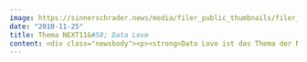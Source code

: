 ```yaml
---
image: https://sinnerschrader.news/media/filer_public_thumbnails/filer_public/67/40/6740f04b-b5a6-4b2d-a65e-b3d729c1a52c/varfoldersdjk8pxf42x64d8fxslz8jcc8fc0000gnttmpfhxylh__480x288_q85_crop_subsampling-2_upscale.png
date: "2010-11-25"
title: Thema NEXT11&#58; Data Love
content: <div class="newsbody"><p><strong>Data Love ist das Thema der NEXT Conference 2011 / Call for Participation ab sofort offen</strong><br/>Am 17. und 18. Mai 2011 versammelt die NEXT11 wieder rund 2.000 Teilnehmer aus den Bereichen Internet, Marketing, Werbung und Technologie in Berlin. Im Mittelpunkt der wichtigsten europäischen Konferenz für die digitale Wirtschaft steht der interaktive Konsument und die Frage, wie er das Web heute und in Zukunft nutzt.<br/>Die NEXT11 steht unter dem Leitthema Data Love. Damit wollen die Programmmacher rund um Matthias Schrader, Gründer und CEO von SinnerSchrader, die Bedeutung der Daten als Treiber für die digitale Wertschöpfung herausstellen. Ab sofort können sich Interessierte mit einem eigenen Beitrag um einen der begehrten Sprecherplätze bewerben.</p><p>Laut Eric Schmidt, CEO von Google, sind in der gesamten Geschichte der Menschheit bis zum Jahr 2003 fünf Exabytes an Informationen entstanden –die gleiche Menge wird heute alle zwei Tage produziert. Fotos, Videos, Geodaten –die kommerzielle Verarbeitung vorhandener Daten aus dem zunehmend mobilen Web folgt dabei vor allem einem Zweck&#58; dem Konsumenten relevante Produkte und Services zu bieten.</p><p>Business-Developer, Marketingexperten und Agenturen stehen vor der Herausforderung, aus dem nahezu unüberschaubaren Datenstrom neue Anwendungen mit Mehrwert für den Konsumenten zu schaffen. In der datengetriebenen Wirtschaft entscheidet der Konsument mit seinem Verhalten längst in Echtzeit über den Erfolg von Waren und Dienstleistungen –mit weitreichenden Konsequenzen für Innovationszyklen, Produkt- und Serviceoptimierungen, Vermarktung und Vertrieb.</p><p>Den interaktiven Konsumenten und sein Verhalten verstehen lernen</p><p>An zwei Konferenztagen erfahren die Besucher alles über den interaktiven Konsumenten und wie er sich zukünftig im Web bewegt. Best-Practice-Beispiele zeigen, wie Datenströme und digitale Technologien sinnvoll im E-Commerce, in der Werbung oder der Vermarktung genutzt werden. Trends und Vordenker aus der ganzen Welt, Workshops sowie Sonderformate runden das circa 50 Stunden umfassende Gesamtprogramm ab.</p><p>Dabei setzen die Veranstalter bei der Sprecherauswahl auf die internationale Programmdirektorin Monique van Dusseldorp, renommierte Experten für die Schwerpunktthemen und die NEXT-Community. Mit dem Call for Participation ist die digitale Wirtschaft aufgerufen, sich mit eigenen Themen um einen der Sprecherplätze zu bewerben und über die besten Vorschläge zu entscheiden.</p><p>NEXT11&#58; Schmelztiegel der digitalen Wirtschaft in Europa</p><p>Über die neue Votingplattform der NEXT11 kann die Community über die eingereichten Themen und Sprechervorschläge abstimmen. „Wir wollen die besten Köpfe der digitalen Wirtschaft auf der Bühne der NEXT11 sehen“, beschreibt Matthias Schrader die Zielsetzung. „Deutschland ist der wichtigste Markt für das kommerzielle Web in Europa. Es wird Zeit, dass sich das auch in der Konferenzlandschaft widerspiegelt. Wir laden die digitale Wirtschaft ein, sich aktiv hieran zu beteiligen.“</p><p>Mit dem Umzug der seit 2006 ausgetragenen NEXT Conference von Hamburg nach Berlin haben die Veranstalter SinnerSchrader und STATION-Berlin bereits dieses Jahr die Voraussetzung für eine weitere Internationalisierung des Events geschaffen. Dieser Weg soll 2011 konsequent fortgeführt werden. „Berlin ist als Schmelztiegel zwischen Ost- und Westeuropa der perfekte Veranstaltungsort und die attraktivste Stadt in Europa für Sprecher wie Teilnehmer.“</p><p>Weitere Informationen zur NEXT11 unter www.nextconf.eu und zum Call for Participation unter vote.nextconf.eu.</p><p><strong>Über SinnerSchrader</strong><br/>SinnerSchrader gehört zu den führenden Digitalagenturen in Deutschland. SinnerSchrader entwickelt interaktive Strategien, Plattformen und Applikationen, die radikale Beziehungen zwischen Konsumenten und Marken schaffen. In der SinnerSchrader-Gruppe arbeiten über 300 Mitarbeiter an den Standorten Hamburg und Frankfurt am Main für Kunden wie TUI, Tchibo, simyo, REWE, comdirect bank, Gucci Group, OTTO, mobilcom-debitel und Steigenberger. SinnerSchrader wurde 1996 gegründet und ist seit 1999 börsennotiert.</p></div>
---
```

